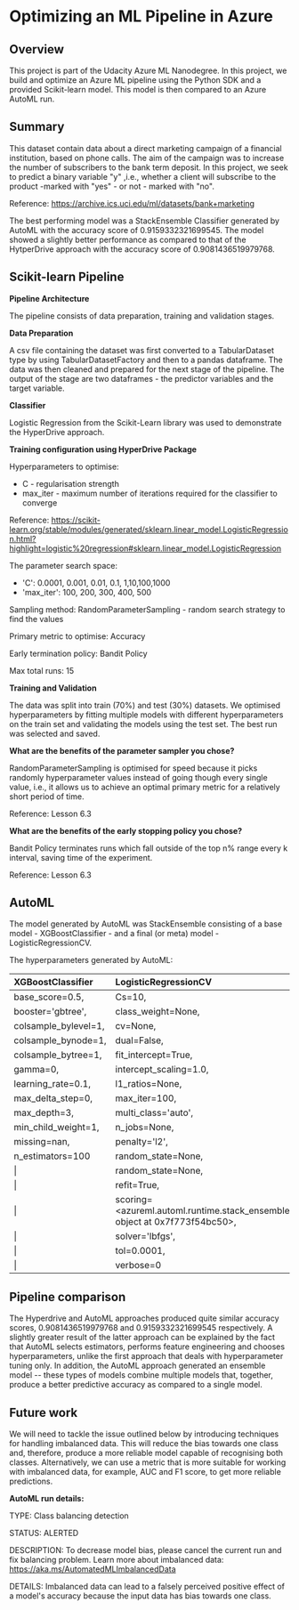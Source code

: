 # Optimizing an ML Pipeline in Azure


## Overview
This project is part of the Udacity Azure ML Nanodegree.
In this project, we build and optimize an Azure ML pipeline using the Python SDK and a provided Scikit-learn model.
This model is then compared to an Azure AutoML run.

## Summary
This dataset contain data about a direct marketing campaign of a financial institution, based on phone calls. The aim of the campaign was to increase the number of  subscribers to the bank term deposit. In this project, we seek to predict a binary variable "y" ,i.e., whether a client will subscribe to the product -marked with "yes" - or not - marked with "no".

Reference: https://archive.ics.uci.edu/ml/datasets/bank+marketing

The best performing model was a StackEnsemble Classifier generated by AutoML with the accuracy score of 0.9159332321699545. The model showed a slightly better performance as compared to that of the HytperDrive approach with the accuracy score of 0.9081436519979768.

## Scikit-learn Pipeline

**Pipeline Architecture**

The pipeline consists of data preparation, training and validation stages.

**Data Preparation**

A csv file containing the dataset was first converted to a TabularDataset type by using TabularDatasetFactory and then to a pandas dataframe. The data was then cleaned and prepared for the next stage of the pipeline. The output of the stage are two dataframes - the predictor variables and the target variable. 

**Classifier**

Logistic Regression from the Scikit-Learn library was used to demonstrate the HyperDrive approach.


**Training configuration using HyperDrive Package**

Hyperparameters to optimise:	
- C  - regularisation strength
- max_iter - maximum number of iterations required for the classifier to converge

Reference: https://scikit-learn.org/stable/modules/generated/sklearn.linear_model.LogisticRegression.html?highlight=logistic%20regression#sklearn.linear_model.LogisticRegression

The parameter search space:	
- 'C': 0.0001, 0.001, 0.01, 0.1, 1,10,100,1000
- 'max_iter': 100, 200, 300, 400, 500

Sampling method: RandomParameterSampling - random search strategy to find the values

Primary metric to optimise:	Accuracy

Early termination policy: Bandit Policy

Max total runs:	15


**Training and Validation**

The data was split into train (70%) and test (30%) datasets. We optimised hyperparameters by fitting multiple models with different hyperparameters on the train set and validating the models using the test set. The best run was selected and saved.



**What are the benefits of the parameter sampler you chose?**

RandomParameterSampling is optimised for speed because it picks randomly hyperparameter values instead of going though every single value, i.e., it allows us to achieve an optimal primary metric for a relatively short period of time.

Reference: Lesson 6.3

**What are the benefits of the early stopping policy you chose?**

Bandit Policy terminates runs which fall outside of the top n% range every k interval, saving time of the experiment.

Reference: Lesson 6.3


## AutoML
The model generated by AutoML was StackEnsemble consisting of a base model - XGBoostClassifier - and a final (or meta) model -  LogisticRegressionCV. 

The hyperparameters generated by AutoML:


XGBoostClassifier    |LogisticRegressionCV                                                                 
|:------------------ | :-----------------------------------------------------------------------------------
|base_score=0.5,     |Cs=10,                                                                               |
|booster='gbtree',   |class_weight=None,                                                                   |
|colsample_bylevel=1,|cv=None,                                                                             |
|colsample_bynode=1, |dual=False,                                                                          |
|colsample_bytree=1, |fit_intercept=True,                                                                  |
|gamma=0,            |intercept_scaling=1.0,                                                               |
|learning_rate=0.1,  |l1_ratios=None,                                                                      |
|max_delta_step=0,   |max_iter=100,                                                                        |
|max_depth=3,        |multi_class='auto',                                                                  |
|min_child_weight=1, |n_jobs=None,                                                                         |
|missing=nan,        |penalty='l2',                                                                        |
|n_estimators=100    |random_state=None,                                                                   |
|\|                  |random_state=None,                                                                   |
|\|                  |refit=True,                                                                          |
|\|                  |scoring=<azureml.automl.runtime.stack_ensemble_base.Scorer object at 0x7f773f54bc50>,|
|\|                  |solver='lbfgs',                                                                      | 
|\|                  |tol=0.0001,                                                                          |   
|\|                  |verbose=0                                                                            | 




## Pipeline comparison
The Hyperdrive and AutoML approaches produced quite similar accuracy scores, 0.9081436519979768 and 0.9159332321699545 respectively.  A slightly greater result of the latter approach can be explained by the fact that AutoML selects estimators, performs feature engineering and chooses hyperparameters, unlike the first approach that deals with hyperparameter tuning only. In addition, the AutoML approach generated an ensemble model  -- these types of models combine multiple models that, together, produce a better predictive accuracy as compared to a single model.

## Future work
We will need to tackle the issue outlined below by introducing techniques for handling imbalanced data. This will reduce the bias towards one class and, therefore, produce a more reliable model capable of recognising both classes. Alternatively, we can use a metric that is more suitable for working with imbalanced data, for example, AUC and F1 score, to get more reliable predictions.   

**AutoML run details:**

TYPE: Class balancing detection

STATUS: ALERTED

DESCRIPTION: To decrease model bias, please cancel the current run and fix balancing problem.
              Learn more about imbalanced data: https://aka.ms/AutomatedMLImbalancedData

DETAILS: Imbalanced data can lead to a falsely perceived positive effect of a model's accuracy because the input data has bias towards one class.




